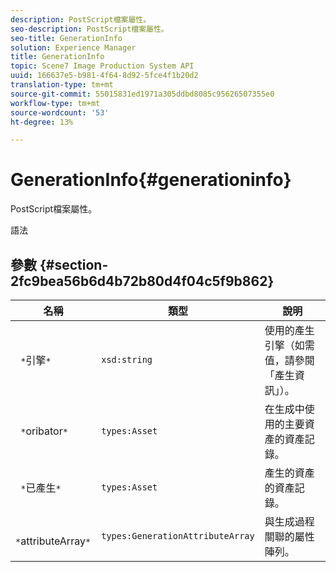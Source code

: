 ```yaml
---
description: PostScript檔案屬性。
seo-description: PostScript檔案屬性。
seo-title: GenerationInfo
solution: Experience Manager
title: GenerationInfo
topic: Scene7 Image Production System API
uuid: 166637e5-b981-4f64-8d92-5fce4f1b20d2
translation-type: tm+mt
source-git-commit: 55015831ed1971a305ddbd8085c95626507355e0
workflow-type: tm+mt
source-wordcount: '53'
ht-degree: 13%

---
```



# GenerationInfo{#generationinfo}

PostScript檔案屬性。

語法

## 參數 {#section-2fc9bea56b6d4b72b80d4f04c5f9b862}

| 名稱 | 類型 | 說明 |
|---|---|---|
| ` *`引擎`*` | `xsd:string` | 使用的產生引擎（如需值，請參閱「產生資訊」）。 |
| ` *`oribator`*` | `types:Asset` | 在生成中使用的主要資產的資產記錄。 |
| ` *`已產生`*` | `types:Asset` | 產生的資產的資產記錄。 |
| ` *`attributeArray`*` | `types:GenerationAttributeArray` | 與生成過程關聯的屬性陣列。 |

